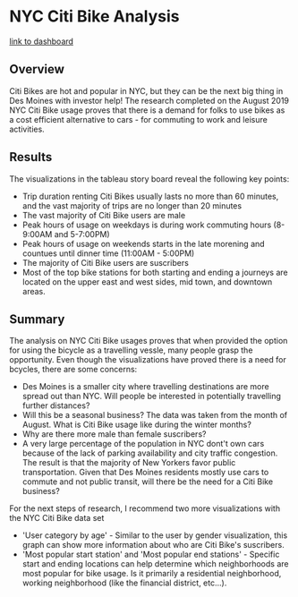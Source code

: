 # NYC Citi Bike Analysis
[link to dashboard](https://public.tableau.com/views/Module14Challenge_16271385671580/NYCCitiBikeAnalysis?:language=en-US&publish=yes&:display_count=n&:origin=viz_share_link
 "link to dashboard")

## Overview
Citi Bikes are hot and popular in NYC, but they can be the next big thing in Des Moines with investor help! The research completed on the August 2019 NYC Citi Bike usage proves that there is a demand for folks to use bikes as a cost efficient alternative to cars - for commuting to work and leisure activities. 

## Results
The visualizations in the tableau story board reveal the following key points:
- Trip duration renting Citi Bikes usually lasts no more than 60 minutes, and the vast majority of trips are no longer than 20 minutes
- The vast majority of Citi Bike users are male
- Peak hours of usage on weekdays is during work commuting hours (8-9:00AM and 5-7:00PM)
- Peak hours of usage on weekends starts in the late morening and countues until dinner time (11:00AM - 5:00PM) 
- The majority of Citi Bike users are suscribers
- Most of the top bike stations for both starting and ending a journeys are located on the upper east and west sides, mid town, and downtown areas.

## Summary
The analysis on NYC Citi Bike usages proves that when provided the option for using the bicycle as a travelling vessle, many people grasp the opportunity. Even though the visualizations have proved there is a need for bcycles, there are some concerns:

- Des Moines is a smaller city where travelling destinations are more spread out than NYC. Will people be interested in potentially travelling further distances?
- Will this be a seasonal business? The data was taken from the month of August. What is Citi Bike usage like during the winter months?
- Why are there more male than female suscribers?
- A very large percentage of the population in NYC dont't own cars because of the lack of parking availability and city traffic congestion. The result is that the majority of New Yorkers favor public transportation. Given that Des Moines residents mostly use cars to commute and not public transit, will there be the need for a Citi Bike business?

For the next steps of research, I recommend two more visualizations with the NYC Citi Bike data set
- 'User category by age' - Similar to the user by gender visualization, this graph can show more information about who are Citi Bike's suscribers.
- 'Most popular start station' and 'Most popular end stations' - Specific start and ending locations can help determine which neighborhoods are most popular for bike usage. Is it primarily a residential neighborhood, working neighborhood (like the financial district, etc...).
